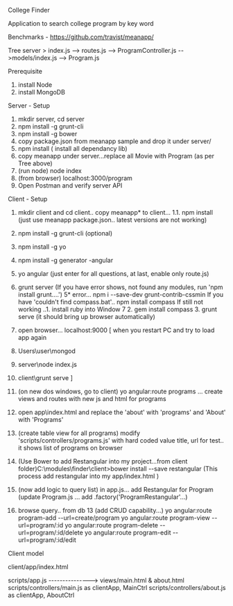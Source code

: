 College Finder

Application to search college program by key word

Benchmarks - https://github.com/travist/meanapp/

Tree
server > 
index.js --> routes.js --> ProgramController.js
 \-->models/index.js --> Program.js

 Prerequisite
 1. install Node
 2. install MongoDB

 Server - Setup
 1. mkdir server, cd server
 2. npm install -g grunt-cli
 3. npm install -g bower
 4. copy package.json from meanapp sample and drop it under server/
 5. npm install ( install all dependancy lib)
 6. copy meanapp under server...replace all Movie with Program (as per Tree above)
 7. (run node) node index
 8. (from browser) localhost:3000/program
 9. Open Postman and verify server API

Client - Setup
1. mkdir client and cd client.. copy meanapp\* to client...
1.1. npm install (just use meanapp package.json.. latest versions are not working)
3. npm install -g grunt-cli (optional)
2. npm install -g yo
3. npm install -g generator -angular
4. yo angular (just enter for all questions, at last, enable only route.js)
5. grunt server (If you have error shows, not found any modules, run 'npm install grunt....')
5* error... npm i --save-dev grunt-contrib-cssmin
If you have 'couldn't find compass.bat'.. npm install compass
If still not working
 ..1. install ruby into Window 7
   2. gem install compass
   3. grunt serve (it should bring up browser automatically)
6. open browser... localhost:9000
[ when you restart PC and try to load app again
  1. Users\user\mongod
  2. server\node index.js
  3. client\grunt serve
]
7. (on new dos windows, go to client) yo angular:route programs  ... create views and routes with new js and html for programs

8. open app\index.html and replace the 'about' with 'programs' and 'About' with 'Programs'
9. (create table view for all programs) modify 'scripts/controllers/programs.js' with hard coded value title, url for test.. it shows list of programs on browser
10. (Use Bower to add Restangular into my project...from client folder)C:\modules\finder\client>bower install --save restangular
(This process add restangular into my app/index.html )

11. (now add logic to query list) in app.js... add Restangular for Program
(update Program.js ... add .factory('ProgramRestangular'...)
12. browse query.. from db
13 (add CRUD capability...)
   yo angular:route program-add --url=create/program
   yo angular:route program-view --url=program/:id
   yo angular:route program-delete --url=program/:id/delete
   yo angular:route program-edit --url=program/:id/edit
   
Client model

   client/app/index.html

   scripts/app.js ---------------> views/main.html & about.html
   scripts/controllers/main.js as clientApp, MainCtrl
   scripts/controllers/about.js as clientApp, AboutCtrl

